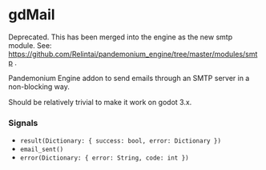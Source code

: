 # gdMail

Deprecated. This has been merged into the engine as the new smtp module. See: https://github.com/Relintai/pandemonium_engine/tree/master/modules/smtp .

Pandemonium Engine addon to send emails through an SMTP server in a non-blocking way.

Should be relatively trivial to make it work on godot 3.x.

### Signals
- `result(Dictionary: { success: bool, error: Dictionary })`
- `email_sent()`
- `error(Dictionary: { error: String, code: int })`
